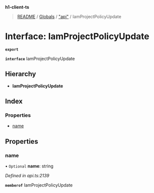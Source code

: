 **h1-client-ts**

> [README](../README.md) / [Globals](../globals.md) / ["api"](../modules/_api_.md) / IamProjectPolicyUpdate

# Interface: IamProjectPolicyUpdate

**`export`** 

**`interface`** IamProjectPolicyUpdate

## Hierarchy

* **IamProjectPolicyUpdate**

## Index

### Properties

* [name](_api_.iamprojectpolicyupdate.md#name)

## Properties

### name

• `Optional` **name**: string

*Defined in api.ts:2139*

**`memberof`** IamProjectPolicyUpdate
